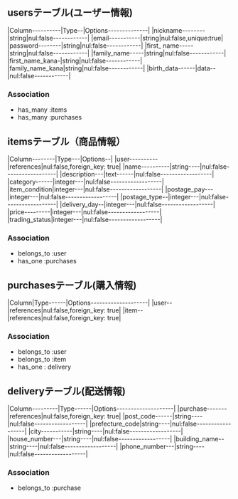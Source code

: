 ## usersテーブル(ユーザー情報)

|Column----------|Type--|Options--------------|
|nickname--------|string|nul:false------------|
|email-----------|string|nul:false,unique:true|
|password--------|string|nul:false------------|
|first_ name-----|string|nul:false------------|
|family_name-----|string|nul:false------------|
|first_name_kana-|string|nul:false------------|
|family_name_kana|string|nul:false------------|
|birth_data------|data--|nul:false------------|

### Association
- has_many :items
- has_many :purchases

## itemsテーブル（商品情報）

|Column--------|Type---|Options--|
|user----------|references|nul:false,foreign_key: true|
|name----------|string----|nul:false------------------|
|description---|text------|nul:false------------------|
|category------|integer---|nul:false------------------|
|item_condition|integer---|nul:false------------------|
|postage_pay---|integer---|nul:false------------------|
|postage_type--|integer---|nul:false------------------|
|delivery_day--|integer---|nul:false------------------|
|price---------|integer---|nul:false------------------|
|trading_status|integer---|nul:false------------------|

### Association
- belongs_to :user
- has_one :purchases

## purchasesテーブル(購入情報)

|Column|Type------|Options--------------------|
|user--|references|nul:false,foreign_key: true|
|item--|references|nul:false,foreign_key: true|

### Association

- belongs_to :user
- belongs_to :item
- has_one : delivery

## deliveryテーブル(配送情報)

|Column---------|Type------|Options--------------------|
|purchase-------|references|nul:false,foreign_key: true|
|post_code------|string----|nul:false------------------|
|prefecture_code|string----|nul:false------------------|
|city-----------|string----|nul:false------------------|
|house_number---|string----|nul:false------------------|
|building_name--|string----|nul:false------------------|
|phone_number---|string----|nul:false------------------|

### Association

- belongs_to :purchase